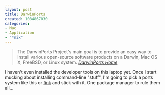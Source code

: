 ```yaml
--- 
layout: post
title: DarwinPorts
created: 1084867030
categories: 
- Mac
- Application
- "*nix"
---
```

<blockquote>
The DarwinPorts Project's main goal is to provide an easy way to  install various open-source software products on a Darwin, Mac OS X,  FreeBSD, or Linux system.
<cite><a href="http://darwinports.opendarwin.org/">DarwinPorts Home</a></cite>
</blockquote>

<p>I haven't even installed the developer tools on this laptop yet. Once I start mucking about installing command-line "stuff", I'm going to pick a ports system like this or <a href="http://fink.sourceforge.net/">fink</a> and stick with it. One package manager to rule them all&#8230;</p>
